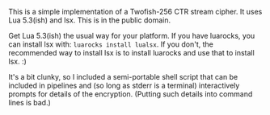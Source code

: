 This is a simple implementation of a Twofish-256 CTR stream cipher. It uses Lua 5.3(ish) and lsx. This is in the public domain.

Get Lua 5.3(ish) the usual way for your platform. If you have luarocks, you can install lsx with: `luarocks install lualsx`. If you don't, the recommended way to install lsx is to install luarocks and use that to install lsx. :)

It's a bit clunky, so I included a semi-portable shell script that can be included in pipelines and (so long as stderr is a terminal) interactively prompts for details of the encryption. (Putting such details into command lines is bad.)
